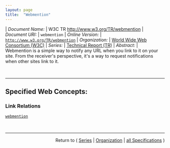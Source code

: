 ```yaml
---
layout: page
title:  "Webmention"
---
```


| *Document Name:* | W3C TR http://www.w3.org/TR/webmention
| *Document URI:* | `webmention`
| *Online Version:* | [`http://www.w3.org/TR/webmention`](http://www.w3.org/TR/webmention)
| *Organization:* | [World Wide Web Consortium (W3C)](..  "List of specification series by this organization")
| *Series:* | [Technical Report (TR)](.  "List of specifications in this series")
| *Abstract:* | Webmention is a simple way to notify any URL when you link to it on your site. From the receiver's perspective, it's a way to request notifications when other sites link to it.

<br/>
<hr/>

## Specified Web Concepts:

### Link Relations

[`webmention`](/concepts/link-relation/webmention "Identifies a target URI that supports the Webmention protocol. This allows clients that mention a resource in some form of publishing process to contact that endpoint and inform it that this resource has been mentioned.")



<br/>
<hr/>

<p style="text-align: right">Return to ( <a href="./">Series</a> | <a href="../">Organization</a> | <a href="../../">all Specifications</a> )</p>